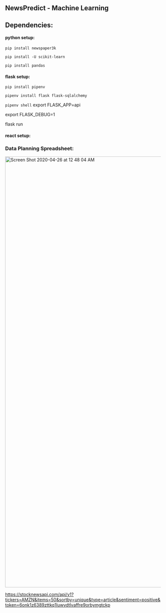 ## NewsPredict - Machine Learning


## Dependencies:
#### python setup:

`pip install newspaper3k`

`pip install -U scikit-learn`

`pip install pandas`

#### flask setup:
`pip install pipenv`

`pipenv install flask flask-sqlalchemy`

`pipenv shell`
export FLASK_APP=api

export FLASK_DEBUG=1

flask run
#### react setup:

### Data Planning Spreadsheet:
<img width="1389" alt="Screen Shot 2020-04-26 at 12 48 04 AM" src="https://user-images.githubusercontent.com/57355719/80292628-f0cb9600-8757-11ea-8b7a-e96aa6374aad.png">



https://stocknewsapi.com/api/v1?tickers=AMZN&items=50&sortby=unique&type=article&sentiment=positive&token=6onk1z6389zttkq1luwvdtlvaffre9orbymgtckp
